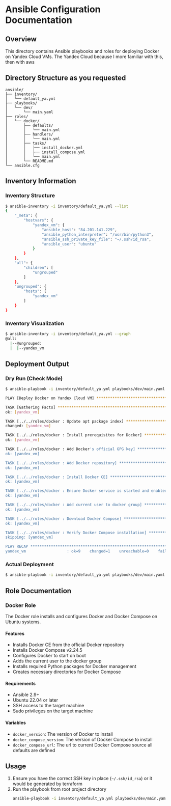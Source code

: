 # Ansible Configuration Documentation

## Overview
This directory contains Ansible playbooks and roles for deploying Docker on Yandex Cloud VMs.
The Yandex Cloud because I more familiar with this, then with aws

## Directory Structure as you requested
```
ansible/
├── inventory/
│   └── default_ya.yml
├── playbooks/
│   └── dev/
│       └── main.yaml
├── roles/
│   └── docker/
│       ├── defaults/
│       │   └── main.yml
│       ├── handlers/
│       │   └── main.yml
│       ├── tasks/
│       │   ├── install_docker.yml
│       │   ├── install_compose.yml
│       │   └── main.yml
│       └── README.md
└── ansible.cfg
```

## Inventory Information

### Inventory Structure
```bash
$ ansible-inventory -i inventory/default_ya.yml --list
{
    "_meta": {
        "hostvars": {
            "yandex_vm": {
                "ansible_host": "84.201.141.229",
                "ansible_python_interpreter": "/usr/bin/python3",
                "ansible_ssh_private_key_file": "~/.ssh/id_rsa",
                "ansible_user": "ubuntu"
            }
        }
    },
    "all": {
        "children": [
            "ungrouped"
        ]
    },
    "ungrouped": {
        "hosts": [
            "yandex_vm"
        ]
    }
}
```

### Inventory Visualization
```bash
$ ansible-inventory -i inventory/default_ya.yml --graph
@all:
  |--@ungrouped:
  |  |--yandex_vm
```

## Deployment Output

### Dry Run (Check Mode)
```bash
$ ansible-playbook -i inventory/default_ya.yml playbooks/dev/main.yaml --check

PLAY [Deploy Docker on Yandex Cloud VM] ********************************************************************

TASK [Gathering Facts] *************************************************************************************
ok: [yandex_vm]

TASK [../../roles/docker : Update apt package index] *******************************************************
changed: [yandex_vm]

TASK [../../roles/docker : Install prerequisites for Docker] ***********************************************
ok: [yandex_vm]

TASK [../../roles/docker : Add Docker's official GPG key] **************************************************
ok: [yandex_vm]

TASK [../../roles/docker : Add Docker repository] **********************************************************
ok: [yandex_vm]

TASK [../../roles/docker : Install Docker CE] **************************************************************
ok: [yandex_vm]

TASK [../../roles/docker : Ensure Docker service is started and enabled] ***********************************
ok: [yandex_vm]

TASK [../../roles/docker : Add current user to docker group] ***********************************************
ok: [yandex_vm]

TASK [../../roles/docker : Download Docker Compose] ********************************************************
ok: [yandex_vm]

TASK [../../roles/docker : Verify Docker Compose installation] *********************************************
skipping: [yandex_vm]

PLAY RECAP *************************************************************************************************
yandex_vm                  : ok=9    changed=1    unreachable=0    failed=0    skipped=1    rescued=0    ignored=0
```

### Actual Deployment
```bash
$ ansible-playbook -i inventory/default_ya.yml playbooks/dev/main.yaml
```

## Role Documentation

### Docker Role
The Docker role installs and configures Docker and Docker Compose on Ubuntu systems.

#### Features
- Installs Docker CE from the official Docker repository
- Installs Docker Compose v2.24.5
- Configures Docker to start on boot
- Adds the current user to the docker group
- Installs required Python packages for Docker management
- Creates necessary directories for Docker Compose

#### Requirements
- Ansible 2.9+
- Ubuntu 22.04 or later
- SSH access to the target machine
- Sudo privileges on the target machine

#### Variables
- `docker_version`: The version of Docker to install
- `docker_compose_version`: The version of Docker Compose to install
- `docker_compose_url`: The url to current Docker Compose source
all defaults are defined 

## Usage

1. Ensure you have the correct SSH key in place (`~/.ssh/id_rsa`) or it would be generated by terraform 
2. Run the playbook from root project directory
   ```bash
   ansible-playbook -i inventory/default_ya.yml playbooks/dev/main.yaml
   ```